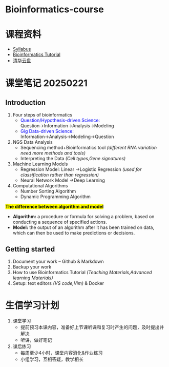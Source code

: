# **Bioinformatics-course**  
# 课程资料
- [Syllabus](https://365.kdocs.cn/l/caAbfIt5y8Fk)  
- [Bioinformatics Tutorial](https://bioinfo.gitbook.io)
- [清华云盘](https://cloud.tsinghua.edu.cn/d/dcbb0944631a4291b34c/)

# 课堂笔记 20250221
## Introduction
1. Four steps of bioinformatics
    - <font color=Blue>Question/Hypothesis-driven Science:</font>  Question→Information→Analysis→Modeling  
    - <font color=Blue>Gig Data-driven Science:</font>  Information→Analysis→Modeling→Question   
2. NGS Data Analysis
    - Sequencing method+Bioinformatics tool *(different RNA variation need more methods and tools)*
    - Interpreting the Data *(Cell types,Gene signatures)*
3. Machine Learning Models
    - Regression Model: Linear →Logistic Regression *(used for classification rather than regression)*
    - Neural Network Model →Deep Learning
4. Computational Algorithms
    - Number Sorting Algorithm
    - Dynamic Programming Algorithm  

<strong><mark>The difference between algorithm and model</mark></strong>
- **Algorithm:** a procedure or formula for solving a problem, based on conducting a sequence of specified actions.
- **Model:** the output of an algorithm after it has been trained on data, which can then be used to make predictions or decisions.

## Getting started
1. Document your work – Github & Markdown
2. Backup your work
3. How to use Bioinformatics Tutorial *(Teaching Materials,Advanced learning Materials)*
4. Setup: text editors *(VS code,Vim)* & Docker  

# 生信学习计划
1. 课堂学习
    - 提前预习本课内容，准备好上节课听课和复习时产生的问题，及时提出并解决
    - 听讲，做好笔记
2. 课后练习
    - 每周至少4小时，课堂内容消化&作业练习
    - 小组学习，互相答疑，教学相长




